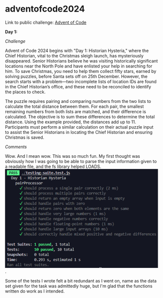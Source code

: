 # adventofcode2024

Link to public challenge: [Advent of Code](https://adventofcode.com/2024/)

**Day 1:**

_Challenge_

Advent of Code 2024 begins with "Day 1: Historian Hysteria," where the Chief Historian, vital to the Christmas sleigh launch, has mysteriously disappeared. Senior Historians believe he was visiting historically significant locations near the North Pole and have enlisted your help in searching for him. To save Christmas, you need to help them collect fifty stars, earned by solving puzzles, before Santa sets off on 25th December. However, the search starts with a problem—two incomplete lists of location IDs are found in the Chief Historian’s office, and these need to be reconciled to identify the places to check.

The puzzle requires pairing and comparing numbers from the two lists to calculate the total distance between them. For each pair, the smallest remaining numbers from both lists are matched, and their difference is calculated. The objective is to sum these differences to determine the total distance. Using the example provided, the distances add up to 11. Participants must perform a similar calculation on their actual puzzle input to assist the Senior Historians in locating the Chief Historian and ensuring Christmas is saved.

_Comments_

Wow. And I mean wow. This was so much fun. My first thought was obviously how I was going to be able to parse the input information given to a readable file, and the fs library helped LOADS. ![Testing Suite](image.png).

Some of the tests I wrote felt a bit redundant as I went on, name as the data set given for the task was admittedly huge, but I'm glad that the functions written do work as I intended.
